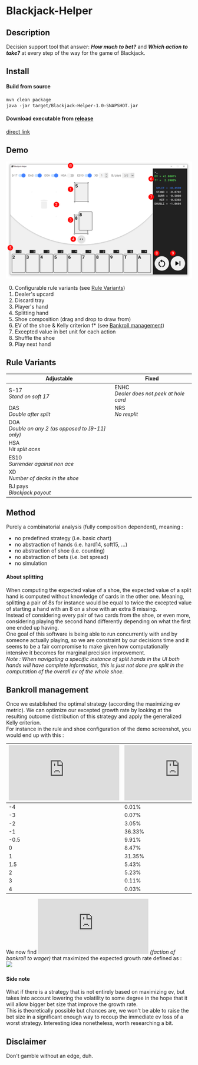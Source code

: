 # Blackjack-Helper

## Description

Decision support tool that answer: ***How much to bet?*** and ***Which action to take?*** at every step of the way for the game of Blackjack.  

## Install

#### Build from source

```shell
mvn clean package
java -jar target/Blackjack-Helper-1.0-SNAPSHOT.jar
```

#### Download executable from [release](https://github.com/VincentPinet/Blackjack-Helper/releases)

[direct link](https://github.com/VincentPinet/Blackjack-Helper/releases/v1.0/download/Blackjack-Helper-1.0.jar)

## Demo

![](/assets/demo.png)

0. Configurable rule variants (see [Rule Variants](#rule-variants))
1. Dealer's upcard
2. Discard tray
3. Player's hand
4. Splitting hand
5. Shoe composition (drag and drop to draw from)
6. EV of the shoe & Kelly criterion f* (see [Bankroll management](#bankroll-management))
7. Excepted value in bet unit for each action
8. Shuffle the shoe
9. Play next hand

## Rule Variants

|  Adjustable                           | Fixed                                         |
| ------------------------------------- | ----------------------------------------------|
| S-17<br/> *Stand on soft 17*          | ENHC <br/>*Dealer does not peek at hole card* |
| DAS<br/> *Double after split*         | NRS <br/>*No resplit*                         |
| DOA<br/> *Double on any 2 (as opposed to [9-11] only)* |   |
| HSA<br/> *Hit split aces*             |  |
| ES10<br/> *Surrender against non ace* |  |
| XD<br/> *Number of decks in the shoe* |  |
| BJ pays<br/> *Blackjack payout*       |  |

## Method

Purely a combinatorial analysis (fully composition dependent), meaning :  
- no predefined strategy (i.e. basic chart)  
- no abstraction of hands (i.e. hard14, soft15, …)  
- no abstraction of shoe (i.e. counting)  
- no abstraction of bets (i.e. bet spread)  
- no simulation  

#### About splitting

When computing the expected value of a shoe, the expected value of a split hand is computed without knowledge of cards in the other one. Meaning, splitting a pair of 8s for instance would be equal to twice the excepted value of starting a hand with an 8 on a shoe with an extra 8 missing.  
Instead of considering every pair of two cards from the shoe, or even more, considering playing the second hand differently depending on what the first one ended up having.  
One goal of this software is being able to run concurrently with and by someone actually playing, so we are constraint by our decisions time and it seems to be a fair compromise to make given how computationally intensive it becomes for marginal precision improvement.  
*Note : When navigating a specific instance of split hands in the UI both hands will have complete information, this is just not done pre split in the computation of the overall ev of the whole shoe.*  

## Bankroll management

Once we established the optimal strategy (according the maximizing ev metric). We can optimize our excepted growth rate by looking at the resulting outcome distribution of this strategy and apply the generalized Kelly criterion.  
For instance in the rule and shoe configuration of the demo screenshot, you would end up with this :

| ![](https://latex.codecogs.com/svg.latex?b_i) | ![](https://latex.codecogs.com/svg.latex?p_i) |
| ---- | ------ |
| -4   | 0.01%  |
| -3   | 0.07%  |
| -2   | 3.05%  |
| -1   | 36.33% |
| -0.5 | 9.91%  |
| 0    | 8.47%  |
| 1    | 31.35% |
| 1.5  | 5.43%  |
| 2    | 5.23%  |
| 3    | 0.11%  |
| 4    | 0.03%  |

We now find ![](https://latex.codecogs.com/svg.latex?x) *(faction of bankroll to wager)* that maximized the expected growth rate defined as :  
![](https://latex.codecogs.com/svg.latex?f(x)=\sum_{i}(p_i*log(1+b_i*x)))  

#### Side note

What if there is a strategy that is not entirely based on maximizing ev, but takes into account lowering the volatility to some degree in the hope that it will allow bigger bet size that improve the growth rate.  
This is theoretically possible but chances are, we won't be able to raise the bet size in a significant enough way to recoup the immediate ev loss of a worst strategy. Interesting idea nonetheless, worth researching a bit.

## Disclaimer

Don't gamble without an edge, duh.  
